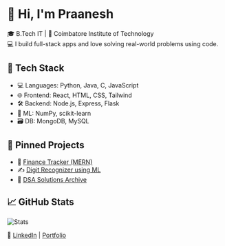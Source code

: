# 👋 Hi, I'm Praanesh

🎓 B.Tech IT | 📍 Coimbatore Institute of Technology  
💻 I build full-stack apps and love solving real-world problems using code.

## 🧰 Tech Stack
- 💻 Languages: Python, Java, C, JavaScript
- 🌐 Frontend: React, HTML, CSS, Tailwind
- 🛠️ Backend: Node.js, Express, Flask
- 🧠 ML: NumPy, scikit-learn
- 🗃️ DB: MongoDB, MySQL

## 📌 Pinned Projects
- 🔗 [Finance Tracker (MERN)](https://github.com/yourusername/finance-tracker)
- ✍️ [Digit Recognizer using ML](https://github.com/yourusername/digit-recognizer)
- 🧠 [DSA Solutions Archive](https://github.com/yourusername/dsa-solutions)

## 📈 GitHub Stats
![Stats](https://github-readme-stats.vercel.app/api?username=yourusername&show_icons=true&theme=radical)

🔗 [LinkedIn](www.linkedin.com/in/praanesh-s-8a0369326) | [Portfolio](https://your-portfolio.com)
